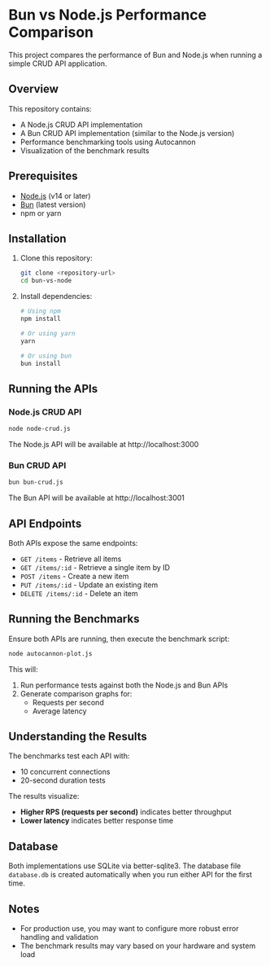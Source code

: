 # Bun vs Node.js Performance Comparison

This project compares the performance of Bun and Node.js when running a simple CRUD API application.

## Overview

This repository contains:
- A Node.js CRUD API implementation
- A Bun CRUD API implementation (similar to the Node.js version)
- Performance benchmarking tools using Autocannon
- Visualization of the benchmark results

## Prerequisites

- [Node.js](https://nodejs.org/) (v14 or later)
- [Bun](https://bun.sh/) (latest version)
- npm or yarn

## Installation

1. Clone this repository:
   ```bash
   git clone <repository-url>
   cd bun-vs-node
   ```

2. Install dependencies:
   ```bash
   # Using npm
   npm install
   
   # Or using yarn
   yarn
   
   # Or using bun
   bun install
   ```

## Running the APIs

### Node.js CRUD API

```bash
node node-crud.js
```

The Node.js API will be available at http://localhost:3000

### Bun CRUD API

```bash
bun bun-crud.js
```

The Bun API will be available at http://localhost:3001

## API Endpoints

Both APIs expose the same endpoints:

- `GET /items` - Retrieve all items
- `GET /items/:id` - Retrieve a single item by ID
- `POST /items` - Create a new item
- `PUT /items/:id` - Update an existing item
- `DELETE /items/:id` - Delete an item

## Running the Benchmarks

Ensure both APIs are running, then execute the benchmark script:

```bash
node autocannon-plot.js
```

This will:
1. Run performance tests against both the Node.js and Bun APIs
2. Generate comparison graphs for:
   - Requests per second
   - Average latency

## Understanding the Results

The benchmarks test each API with:
- 10 concurrent connections
- 20-second duration tests

The results visualize:
- **Higher RPS (requests per second)** indicates better throughput
- **Lower latency** indicates better response time

## Database

Both implementations use SQLite via better-sqlite3. The database file `database.db` is created automatically when you run either API for the first time.

## Notes

- For production use, you may want to configure more robust error handling and validation
- The benchmark results may vary based on your hardware and system load
